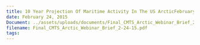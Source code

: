 ```yaml
---
title: 10 Year Projection Of Maritime Activity In The US ArcticFebruary 2015
date: February 24, 2015
Document: ../assets/uploads/documents/Final_CMTS_Arctic_Webinar_Brief_2-24-15.pdf
filename: Final_CMTS_Arctic_Webinar_Brief_2-24-15.pdf
tags:
---
```

